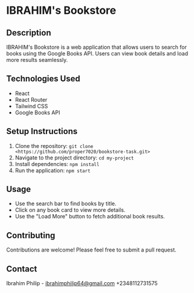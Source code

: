 # IBRAHIM's Bookstore

## Description
IBRAHIM's Bookstore is a web application that allows users to search for books using the Google Books API. Users can view book details and load more results seamlessly.

## Technologies Used
- React
- React Router
- Tailwind CSS
- Google Books API

## Setup Instructions
1. Clone the repository: `git clone <https://github.com/proper7020/bookstore-task.git>`
2. Navigate to the project directory: `cd my-project`
3. Install dependencies: `npm install`
4. Run the application: `npm start`

## Usage
- Use the search bar to find books by title.
- Click on any book card to view more details.
- Use the "Load More" button to fetch additional book results.

## Contributing
Contributions are welcome! Please feel free to submit a pull request.

## Contact
Ibrahim Philip - ibrahimphilip64@gmail.com
+2348112731575
